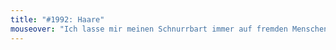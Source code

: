 ```yaml
---
title: "#1992: Haare"
mouseover: "Ich lasse mir meinen Schnurrbart immer auf fremden Menschen wachsen."
---
```

